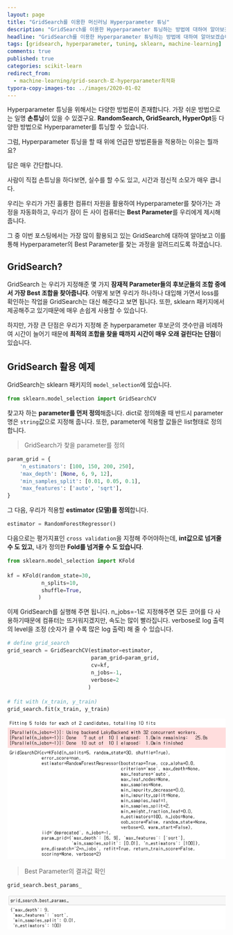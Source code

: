 ```yaml
---
layout: page
title: "GridSearch를 이용한 머신러닝 Hyperparameter 튜닝"
description: "GridSearch를 이용한 Hyperparameter 튜닝하는 방법에 대하여 알아보겠습니다."
headline: "GridSearch를 이용한 Hyperparameter 튜닝하는 방법에 대하여 알아보겠습니다."
tags: [gridsearch, hyperparameter, tuning, sklearn, machine-learning]
comments: true
published: true
categories: scikit-learn
redirect_from:
  - machine-learning/grid-search-로-hyperparameter최적화
typora-copy-images-to: ../images/2020-01-02
---
```






Hyperparameter 튜닝을 위해서는 다양한 방법론이 존재합니다. 가장 쉬운 방법으로는 일명 **손튜닝**이 있을 수 있겠구요. **RandomSearch, GridSearch, HyperOpt**등 다양한 방법으로 Hyperparameter를 튜닝할 수 있습니다.

그럼, Hyperparameter 튜닝을 할 때 위에 언급한 방법론들을 적용하는 이유는 뭘까요?

답은 매우 간단합니다.

사람이 직접 손튜닝을 하다보면, 실수를 할 수도 있고, 시간과 정신적 소모가 매우 큽니다.

우리는 우리가 가진 훌륭한 컴퓨터 자원을 활용하여 Hyperparameter를 찾아가는 과정을 자동화하고, 우리가 잠이 든 사이 컴퓨터는 **Best Parameter**를 우리에게 제시해 줍니다.

그 중 이번 포스팅에서는 가장 많이 활용되고 있는 GridSearch에 대하여 알아보고 이를 통해 Hyperparameter의 Best Parameter를 찾는 과정을 알려드리도록 하겠습니다.



## GridSearch?

GridSearch 는 우리가 지정해준 몇 가지 **잠재적 Parameter들의 후보군들의 조합 중에서 가장 Best 조합을 찾아줍니다**. 어떻게 보면 우리가 하나하나 대입해 가면서 loss를 확인하는 작업을 GridSearch는 대신 해준다고 보면 됩니다. 또한, sklearn 패키지에서 제공해주고 있기때문에 매우 손쉽게 사용할 수 있습니다. 

하지만, 가장 큰 단점은 우리가 지정해 준 hyperparameter 후보군의 갯수만큼 비례하여 시간이 늘어기 때문에 **최적의 조합을 찾을 때까지 시간이 매우 오래 걸린다는 단점**이 있습니다.



## GridSearch 활용 예제

GridSearch는 sklearn 패키지의 `model_selection`에 있습니다.

```python
from sklearn.model_selection import GridSearchCV
```



찾고자 하는 **parameter를 먼저 정의**해줍니다. dict로 정의해줄 때 반드시 parameter명은 `string`값으로 지정해 줍니다. 또한, parameter에 적용할 값들은 list형태로 정의합니다.

> GridSearch가 찾을 parameter를 정의

```python
param_grid = {
    'n_estimators': [100, 150, 200, 250],
    'max_depth': [None, 6, 9, 12],
    'min_samples_split': [0.01, 0.05, 0.1],
    'max_features': ['auto', 'sqrt'],
}
```



그 다음, 우리가 적용할 **estimator (모델)를 정의**합니다.

```python
estimator = RandomForestRegressor()
```



다음으로는 평가지표인 `cross validation`을 지정해 주어야하는데, **int값으로 넘겨줄 수 도 있고**, 내가 정의한 **Fold를 넘겨줄 수 도 있습니다**.

```python
from sklearn.model_selection import KFold

kf = KFold(random_state=30,
           n_splits=10,
           shuffle=True,
          )
```



이제 GridSearch를 실행해 주면 됩니다. n_jobs=-1로 지정해주면 모든 코어를 다 사용하기때문에 컴퓨터는 뜨거워지겠지만, 속도는 많이 빨라집니다. verbose로 log 출력의 level을 조정 (숫자가 클 수록 많은 log 출력) 해 줄 수 있습니다.

```python
# define grid_search
grid_search = GridSearchCV(estimator=estimator, 
                           param_grid=param_grid, 
                           cv=kf, 
                           n_jobs=-1, 
                           verbose=2
                          )

# fit with (x_train, y_train)
grid_search.fit(x_train, y_train)
```

![image-20200103003912812](../images/2020-01-02/image-20200103003912812.png)

> Best Parameter의 결과값 확인

```python
grid_search.best_params_
```

![image-20200103003934786](../images/2020-01-02/image-20200103003934786.png)




